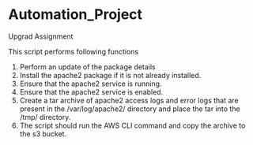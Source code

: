 # Automation_Project
Upgrad Assignment

This script performs following functions

1. Perform an update of the package details
2. Install the apache2 package if it is not already installed. 
3. Ensure that the apache2 service is running. 
4. Ensure that the apache2 service is enabled. 
5. Create a tar archive of apache2 access logs and error logs that are present in the /var/log/apache2/ directory and place the tar into the /tmp/ directory. 
6. The script should run the AWS CLI command and copy the archive to the s3 bucket. 

